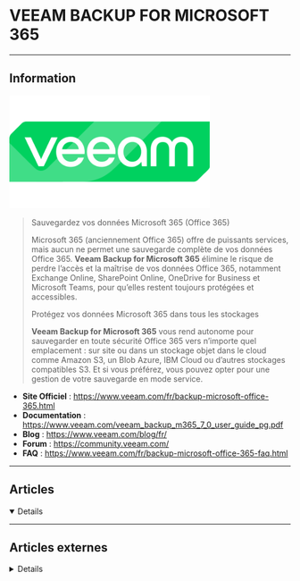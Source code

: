 # VEEAM BACKUP FOR MICROSOFT 365
----

## <i class="fa-solid fa-hashtag"></i> Information

![Logo](../../_media/apps/veeam_backup_o365/veeam_logo.png ':size=250 :no-zoom')


> <i class="fa-solid fa-quote-left"></i> Sauvegardez vos données Microsoft 365 (Office 365)
>
> Microsoft 365 (anciennement Office 365) offre de puissants services, mais aucun ne permet une sauvegarde complète de vos données Office 365. **Veeam Backup for Microsoft 365** élimine le risque de perdre l’accès et la maîtrise de vos données Office 365, notamment Exchange Online, SharePoint Online, OneDrive for Business et Microsoft Teams, pour qu’elles restent toujours protégées et accessibles.
> 
> Protégez vos données Microsoft 365 dans tous les stockages
>
> **Veeam Backup for Microsoft 365** vous rend autonome pour sauvegarder en toute sécurité Office 365 vers n’importe quel emplacement : sur site ou dans un stockage objet dans le cloud comme Amazon S3, un Blob Azure, IBM Cloud ou d’autres stockages compatibles S3. Et si vous préférez, vous pouvez opter pour une gestion de votre sauvegarde en mode service. <i class="fa-solid fa-quote-left fa-rotate-180"></i>


- <i class="fa-solid fa-globe"></i> **Site Officiel** : https://www.veeam.com/fr/backup-microsoft-office-365.html
- <i class="fa-solid fa-book"></i> **Documentation** : https://www.veeam.com/veeam_backup_m365_7_0_user_guide_pg.pdf
- <i class="fab fa-blogger-b"></i> **Blog** : https://www.veeam.com/blog/fr/
- <i class="fas fa-comments"></i> **Forum** : https://community.veeam.com/
- <i class="far fa-question-circle"></i> **FAQ** : https://www.veeam.com/fr/backup-microsoft-office-365-faq.html

---

## <i class="fa-regular fa-newspaper"></i> Articles

<details open>

</details>

---

## <i class="fa-solid fa-glasses"></i> Articles externes

<details>

- [Veeam Backup for Microsoft 365 – Ajout d’un backup](https://www.tech2tech.fr/veeam-backup-for-microsoft-365-ajout-dun-backup/)
- [Veeam Backup for Microsoft 365 – Ajout d’un repository](https://www.tech2tech.fr/veeam-backup-for-microsoft-365-ajout-dun-repository/)
- [Veeam Backup for Microsoft 365 – Ajout d’une Organization](https://www.tech2tech.fr/veeam-backup-for-microsoft-365-ajout-dune-organization/)
- [Veeam Backup for Microsoft 365 – Correction de l’erreur : Failed to open mailbox](https://www.tech2tech.fr/veeam-backup-for-microsoft-365-correction-de-lerreur-failed-to-open-mailbox/)
- [Veeam Backup for Microsoft 365 – Prérequis et téléchargement](https://www.tech2tech.fr/veeam-backup-for-microsoft-365-prerequis-et-telechargement/)
- [Veeam Backup for Microsoft 365 – Présentation](https://www.tech2tech.fr/veeam-backup-for-microsoft-365-presentation/)
- [Veeam Backup for Microsoft 365 – Restauration](https://www.tech2tech.fr/veeam-backup-for-microsoft-365-restauration/)
- [Veeam Backup for Microsoft Office 365 2.0 released](https://nolabnoparty.com/en/veeam-backup-for-microsoft-office-365-2-0-released/)
- [Veeam Backup for Office 365 – Sauvegarder ses données Office365](https://www.tutos-informatique.com/veeam-sauvegarde-office365/)
- [Veeam Backup for Office 365 v4](https://4sysops.com/archives/veeam-backup-for-office-365-v4/)

</details>
